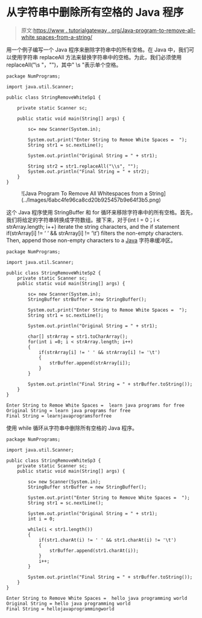 # 从字符串中删除所有空格的 Java 程序

> 原文:[https://www . tutorialgateway . org/Java-program-to-remove-all-white spaces-from-a-string/](https://www.tutorialgateway.org/java-program-to-remove-all-whitespaces-from-a-string/)

用一个例子编写一个 Java 程序来删除字符串中的所有空格。在 Java 中，我们可以使用字符串 replaceAll 方法来替换字符串中的空格。为此，我们必须使用 replaceAll("\s "，"")，其中" \s "表示单个空格。

```
package NumPrograms;

import java.util.Scanner;

public class StringRemoveWhiteSp1 {

	private static Scanner sc;

	public static void main(String[] args) {

		sc= new Scanner(System.in);

		System.out.print("Enter String to Remoe White Spaces =  ");
		String str1 = sc.nextLine();

		System.out.println("Original String = " + str1);

		String str2 = str1.replaceAll("\\s", "");
		System.out.println("Final String = " + str2);
	}
}
```

<figure class="wp-block-image size-large">![Java Program To Remove All Whitespaces from a String](../Images/6abc4fe96ca8cd20b925457b9e64f3b5.png)</figure>

这个 Java 程序使用 StringBuffer 和 for 循环来移除字符串中的所有空格。首先，我们将给定的字符串转换成字符数组。接下来，对于(int I = 0；i < strArray.length; i++) iterate the string characters, and the if statement if(strArray[i] != ‘ ‘ && strArray[i] != ‘\t’) filters the non-empty characters. Then, append those non-empty characters to a [Java](https://www.tutorialgateway.org/learn-java-programs/) 字符串缓冲区。

```
package NumPrograms;

import java.util.Scanner;

public class StringRemoveWhiteSp2 {
	private static Scanner sc;
	public static void main(String[] args) {

		sc= new Scanner(System.in);
		StringBuffer strBuffer = new StringBuffer();

		System.out.print("Enter String to Remoe White Spaces =  ");
		String str1 = sc.nextLine();

		System.out.println("Original String = " + str1);

		char[] strArray = str1.toCharArray();
		for(int i =0; i < strArray.length; i++)
		{
			if(strArray[i] != ' ' && strArray[i] != '\t')
			{
				strBuffer.append(strArray[i]);
			}
		}

		System.out.println("Final String = " + strBuffer.toString());
	}
}
```

```
Enter String to Remoe White Spaces =  learn java programs for free
Original String = learn java programs for free
Final String = learnjavaprogramsforfree
```

使用 while 循环从字符串中删除所有空格的 Java 程序。

```
package NumPrograms;

import java.util.Scanner;

public class StringRemoveWhiteSp3 {
	private static Scanner sc;
	public static void main(String[] args) {

		sc= new Scanner(System.in);
		StringBuffer strBuffer = new StringBuffer();

		System.out.print("Enter String to Remove White Spaces =  ");
		String str1 = sc.nextLine();

		System.out.println("Original String = " + str1);
		int i = 0; 

		while(i < str1.length())
		{
			if(str1.charAt(i) != ' ' && str1.charAt(i) != '\t')
			{
				strBuffer.append(str1.charAt(i));
			}
			i++;
		}

		System.out.println("Final String = " + strBuffer.toString());
	}
}
```

```
Enter String to Remove White Spaces =  hello java programming world
Original String = hello java programming world
Final String = hellojavaprogrammingworld
```